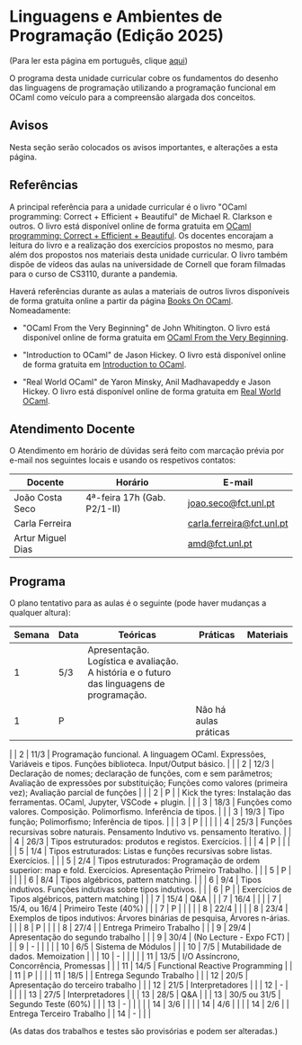 # Linguagens e Ambientes de Programação (Edição 2025)

(Para ler esta página em português, clique [aqui](README.md))

O programa desta unidade curricular cobre os fundamentos do desenho das
linguagens de programação utilizando a programação funcional em OCaml como
veículo para a compreensão alargada dos conceitos.

## Avisos

Nesta seção serão colocados os avisos importantes, e alterações a esta página.

## Referências


A principal referência para a unidade curricular é o livro "OCaml programming: Correct + Efficient + Beautiful" de Michael R. Clarkson e outros. O livro está disponível online de forma gratuita em [OCaml programming: Correct + Efficient + Beautiful](https://cs3110.github.io/textbook/). Os docentes encorajam a leitura do livro e a realização dos exercícios propostos no mesmo, para além dos propostos nos materiais desta unidade curricular. O livro também dispõe de vídeos das aulas na universidade de Cornell que foram filmadas para o curso de CS3110, durante a pandemia.

Haverá referências durante as aulas a materiais de outros livros disponíveis de forma gratuita online a partir da página [Books On OCaml](https://ocaml.org/books). Nomeadamente:

- "OCaml From the Very Beginning" de John Whitington. O livro está disponível online de forma gratuita em [OCaml From the Very Beginning](https://ocaml-book.com/).

- "Introduction to OCaml" de Jason Hickey. O livro está disponível online de forma gratuita em [Introduction to OCaml](http://courses.cms.caltech.edu/cs134/cs134b/book.pdf).

- "Real World OCaml" de Yaron Minsky, Anil Madhavapeddy e Jason Hickey. O livro está disponível online de forma gratuita em [Real World OCaml](https://dev.realworldocaml.org/).

## Atendimento Docente

O Atendimento em horário de dúvidas será feito com marcação prévia por e-mail nos seguintes locais e usando os respetivos contatos:

| Docente | Horário | E-mail |
| -------- | -------- | -------- |
| João Costa Seco | 4ª-feira 17h (Gab. P2/1-II) | joao.seco@fct.unl.pt |
| Carla Ferreira |  | carla.ferreira@fct.unl.pt |
| Artur Miguel Dias |  | amd@fct.unl.pt |

## Programa

O plano tentativo para as aulas é o seguinte (pode haver mudanças a qualquer altura):

| Semana | Data | Teóricas | Práticas | Materiais |
| -------- | -------- | -------- | -------- | -------- |
| 1 | 5/3 | Apresentação. Logística e avaliação. A história e o futuro das linguagens de programação. | | 
| 1 |  P  | | Não há aulas práticas | 
|
| 2 | 11/3 | Programação funcional. A linguagem OCaml. Expressões, Variáveis e tipos. Funções biblioteca. Input/Output básico. | |
| 2 | 12/3 | Declaração de nomes; declaração de funções, com e sem parâmetros; Avaliação de expressões por substituição; Funções como valores (primeira vez); Avaliação parcial de funções |  |
| 2 | P  | | Kick the tyres: Instalação das ferramentas. OCaml, Jupyter, VSCode + plugin. | 
|
| 3 | 18/3 | Funções como valores. Composição. Polimorfismo. Inferência de tipos. | |
| 3 | 19/3 | Tipo função; Polimorﬁsmo; Inferência de tipos. | |
| 3 | P  | | |
|
| 4 | 25/3 | Funções recursivas sobre naturais. Pensamento Indutivo vs. pensamento Iterativo. | |
| 4 | 26/3 | Tipos estruturados: produtos e registos. Exercícios. | |
| 4 | P  | | |
|
| 5 | 1/4 | Tipos estruturados: Listas e funções recursivas sobre listas. Exercícios. | |
| 5 | 2/4 | Tipos estruturados: Programação de ordem superior: map e fold. Exercícios. Apresentação Primeiro Trabalho. | |
| 5 | P  | | |
|
| 6 | 8/4 | Tipos algébricos, pattern matching. | |
| 6 | 9/4 | Tipos indutivos. Funções indutivas sobre tipos indutivos. | |
| 6 | P  | | Exercícios de Tipos algébricos, pattern matching |
|
| 7 | 15/4 | Q&A | |
| 7 | 16/4 |  | |
| 7 | 15/4, ou 16/4  | Primeiro Teste (40%) | |
| 7 | P  | | |
|
| 8 | 22/4 |  | |
| 8 | 23/4 | Exemplos de tipos indutivos: Árvores binárias de pesquisa, Árvores n-árias. | |
| 8 | P  | | |
| 8 | 27/4  | | Entrega Primeiro Trabalho |
|
| 9 | 29/4 | Apresentação do segundo trabalho | |
| 9 | 30/4 | (No Lecture - Expo FCT) | |
| 9 | -  | | |
|
| 10 | 6/5 | Sistema de Módulos | |
| 10 | 7/5 | Mutabilidade de dados. Memoization | |
| 10 | -  | | |
|
| 11 | 13/5 | I/O Assíncrono, Concorrência, Promessas | |
| 11 | 14/5 | Functional Reactive Programming | |
| 11 | P  | | |
| 11 | 18/5  | | Entrega Segundo Trabalho |
|
| 12 | 20/5 | Apresentação do terceiro trabalho | |
| 12 | 21/5 | Interpretadores | |
| 12 | -  | | |
|
| 13 | 27/5 | Interpretadores | |
| 13 | 28/5 | Q&A | |
| 13 | 30/5 ou 31/5 | Segundo Teste (60%) | |
| 13 | -  | | |
|
| 14 | 3/6 | | | 
| 14 | 4/6 | | |
| 14 | 2/6 | | Entrega Terceiro Trabalho | 
| 14 | -   | | |


(As datas dos trabalhos e testes são provisórias e podem ser alteradas.)
